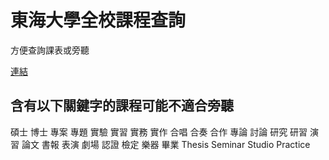 # 東海大學全校課程查詢
方便查詢課表或旁聽

[連結](https://sherryyuechiu.github.io/THUAudit)


## 含有以下關鍵字的課程可能不適合旁聽

碩士 博士 專案 專題 實驗 實習 實務 實作
合唱 合奏 合作 專論 討論 研究 研習 演習
論文 書報 表演 劇場 認證 檢定 樂器 畢業
Thesis Seminar Studio Practice